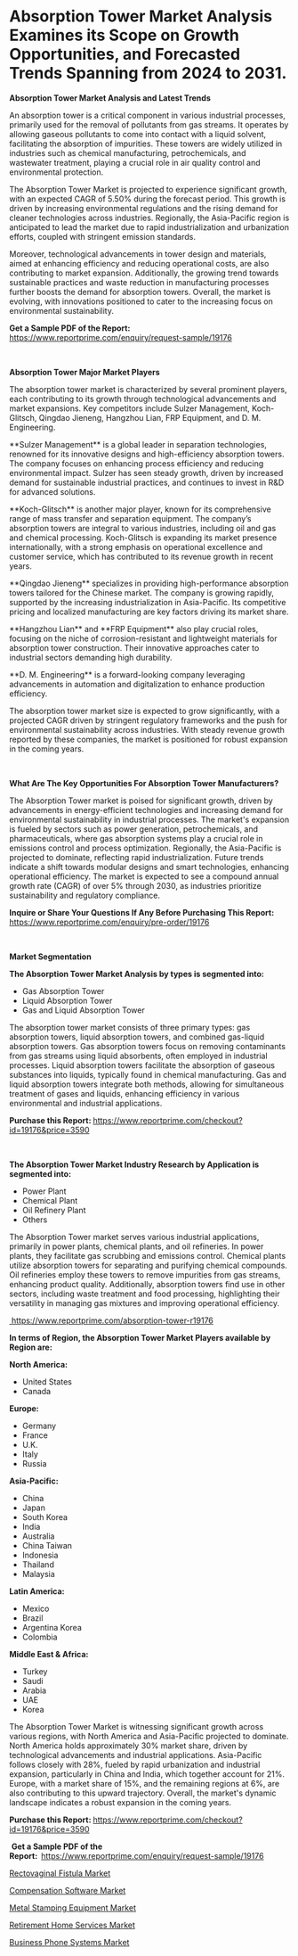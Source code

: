 <p><h1>Absorption Tower Market Analysis Examines its Scope on Growth Opportunities, and Forecasted Trends Spanning from 2024 to 2031.</h1></p><p><strong>Absorption Tower Market Analysis and Latest Trends</strong></p>
<p><p>An absorption tower is a critical component in various industrial processes, primarily used for the removal of pollutants from gas streams. It operates by allowing gaseous pollutants to come into contact with a liquid solvent, facilitating the absorption of impurities. These towers are widely utilized in industries such as chemical manufacturing, petrochemicals, and wastewater treatment, playing a crucial role in air quality control and environmental protection.</p><p>The Absorption Tower Market is projected to experience significant growth, with an expected CAGR of 5.50% during the forecast period. This growth is driven by increasing environmental regulations and the rising demand for cleaner technologies across industries. Regionally, the Asia-Pacific region is anticipated to lead the market due to rapid industrialization and urbanization efforts, coupled with stringent emission standards. </p><p>Moreover, technological advancements in tower design and materials, aimed at enhancing efficiency and reducing operational costs, are also contributing to market expansion. Additionally, the growing trend towards sustainable practices and waste reduction in manufacturing processes further boosts the demand for absorption towers. Overall, the market is evolving, with innovations positioned to cater to the increasing focus on environmental sustainability.</p></p>
<p><strong>Get a Sample PDF of the Report:&nbsp;</strong> <a href="https://www.reportprime.com/enquiry/request-sample/19176?utm_campaign=32&utm_medium=2&utm_source=Github&utm_content=ia&utm_term=22112024&utm_id=absorption-tower">https://www.reportprime.com/enquiry/request-sample/19176</a></p>
<p>&nbsp;</p>
<p><strong>Absorption Tower Major Market Players</strong></p>
<p><p>The absorption tower market is characterized by several prominent players, each contributing to its growth through technological advancements and market expansions. Key competitors include Sulzer Management, Koch-Glitsch, Qingdao Jieneng, Hangzhou Lian, FRP Equipment, and D. M. Engineering.</p><p>**Sulzer Management** is a global leader in separation technologies, renowned for its innovative designs and high-efficiency absorption towers. The company focuses on enhancing process efficiency and reducing environmental impact. Sulzer has seen steady growth, driven by increased demand for sustainable industrial practices, and continues to invest in R&D for advanced solutions.</p><p>**Koch-Glitsch** is another major player, known for its comprehensive range of mass transfer and separation equipment. The company’s absorption towers are integral to various industries, including oil and gas and chemical processing. Koch-Glitsch is expanding its market presence internationally, with a strong emphasis on operational excellence and customer service, which has contributed to its revenue growth in recent years.</p><p>**Qingdao Jieneng** specializes in providing high-performance absorption towers tailored for the Chinese market. The company is growing rapidly, supported by the increasing industrialization in Asia-Pacific. Its competitive pricing and localized manufacturing are key factors driving its market share.</p><p>**Hangzhou Lian** and **FRP Equipment** also play crucial roles, focusing on the niche of corrosion-resistant and lightweight materials for absorption tower construction. Their innovative approaches cater to industrial sectors demanding high durability.</p><p>**D. M. Engineering** is a forward-looking company leveraging advancements in automation and digitalization to enhance production efficiency. </p><p>The absorption tower market size is expected to grow significantly, with a projected CAGR driven by stringent regulatory frameworks and the push for environmental sustainability across industries. With steady revenue growth reported by these companies, the market is positioned for robust expansion in the coming years.</p></p>
<p>&nbsp;</p>
<p><strong>What Are The Key Opportunities For Absorption Tower Manufacturers?</strong></p>
<p><p>The Absorption Tower market is poised for significant growth, driven by advancements in energy-efficient technologies and increasing demand for environmental sustainability in industrial processes. The market's expansion is fueled by sectors such as power generation, petrochemicals, and pharmaceuticals, where gas absorption systems play a crucial role in emissions control and process optimization. Regionally, the Asia-Pacific is projected to dominate, reflecting rapid industrialization. Future trends indicate a shift towards modular designs and smart technologies, enhancing operational efficiency. The market is expected to see a compound annual growth rate (CAGR) of over 5% through 2030, as industries prioritize sustainability and regulatory compliance.</p></p>
<p><strong>Inquire or Share Your Questions If Any Before Purchasing This Report:</strong> <a href="https://www.reportprime.com/enquiry/pre-order/19176?utm_campaign=32&utm_medium=2&utm_source=Github&utm_content=ia&utm_term=22112024&utm_id=absorption-tower">https://www.reportprime.com/enquiry/pre-order/19176</a></p>
<p>&nbsp;</p>
<p><strong>Market Segmentation</strong></p>
<p><strong>The Absorption Tower Market Analysis by types is segmented into:</strong></p>
<p><ul><li>Gas Absorption Tower</li><li>Liquid Absorption Tower</li><li>Gas and Liquid Absorption Tower</li></ul></p>
<p><p>The absorption tower market consists of three primary types: gas absorption towers, liquid absorption towers, and combined gas-liquid absorption towers. Gas absorption towers focus on removing contaminants from gas streams using liquid absorbents, often employed in industrial processes. Liquid absorption towers facilitate the absorption of gaseous substances into liquids, typically found in chemical manufacturing. Gas and liquid absorption towers integrate both methods, allowing for simultaneous treatment of gases and liquids, enhancing efficiency in various environmental and industrial applications.</p></p>
<p><strong>Purchase this Report:&nbsp;</strong><a href="https://www.reportprime.com/checkout?id=19176&price=3590&utm_campaign=32&utm_medium=2&utm_source=Github&utm_content=ia&utm_term=22112024&utm_id=absorption-tower">https://www.reportprime.com/checkout?id=19176&price=3590</a></p>
<p>&nbsp;</p>
<p><strong>The Absorption Tower Market Industry Research by Application is segmented into:</strong></p>
<p><ul><li>Power Plant</li><li>Chemical Plant</li><li>Oil Refinery Plant</li><li>Others</li></ul></p>
<p><p>The Absorption Tower market serves various industrial applications, primarily in power plants, chemical plants, and oil refineries. In power plants, they facilitate gas scrubbing and emissions control. Chemical plants utilize absorption towers for separating and purifying chemical compounds. Oil refineries employ these towers to remove impurities from gas streams, enhancing product quality. Additionally, absorption towers find use in other sectors, including waste treatment and food processing, highlighting their versatility in managing gas mixtures and improving operational efficiency.</p></p>
<p><a href="https://www.reportprime.com/absorption-tower-r19176?utm_campaign=32&utm_medium=2&utm_source=Github&utm_content=ia&utm_term=22112024&utm_id=absorption-tower">&nbsp;https://www.reportprime.com/absorption-tower-r19176</a></p>
<p><strong>In terms of Region, the Absorption Tower Market Players available by Region are:</strong></p>
<p>
    <p> <strong> North America: </strong>
        <ul>
            <li>United States</li>
            <li>Canada</li>
        </ul>
        </p> 
    <p> <strong> Europe: </strong>
        <ul>
            <li>Germany</li>
            <li>France</li>
            <li>U.K.</li>
            <li>Italy</li>
            <li>Russia</li>
        </ul>
        </p> 
    <p> <strong> Asia-Pacific: </strong>
        <ul>
            <li>China</li>
            <li>Japan</li>
            <li>South Korea</li>
            <li>India</li>
            <li>Australia</li>
            <li>China Taiwan</li>
            <li>Indonesia</li>
            <li>Thailand</li>
            <li>Malaysia</li>
        </ul>
        </p> 
    <p> <strong> Latin America: </strong>
        <ul>
            <li>Mexico</li>
            <li>Brazil</li>
            <li>Argentina Korea</li>
            <li>Colombia</li>
        </ul>
        </p> 
    <p> <strong> Middle East & Africa: </strong>
        <ul>
            <li>Turkey</li>
            <li>Saudi</li>
            <li>Arabia</li>
            <li>UAE</li>
            <li>Korea</li>
        </ul>
    </p>
    </p>
<p><p>The Absorption Tower Market is witnessing significant growth across various regions, with North America and Asia-Pacific projected to dominate. North America holds approximately 30% market share, driven by technological advancements and industrial applications. Asia-Pacific follows closely with 28%, fueled by rapid urbanization and industrial expansion, particularly in China and India, which together account for 21%. Europe, with a market share of 15%, and the remaining regions at 6%, are also contributing to this upward trajectory. Overall, the market's dynamic landscape indicates a robust expansion in the coming years.</p></p>
<p><strong>Purchase this Report: </strong><a href="https://www.reportprime.com/checkout?id=19176&price=3590&utm_campaign=32&utm_medium=2&utm_source=Github&utm_content=ia&utm_term=22112024&utm_id=absorption-tower">https://www.reportprime.com/checkout?id=19176&price=3590</a></p>
<p>&nbsp;<strong>Get a Sample PDF of the Report:&nbsp;&nbsp;</strong><a href="https://www.reportprime.com/enquiry/request-sample/19176?utm_campaign=32&utm_medium=2&utm_source=Github&utm_content=ia&utm_term=22112024&utm_id=absorption-tower">https://www.reportprime.com/enquiry/request-sample/19176</a></p>
<p><strong></strong></p>
<p><p><a href="https://www.linkedin.com/pulse/in-depth-investigation-rectovaginal-fistula-market-projected-x0ane?utm_campaign=32&utm_medium=2&utm_source=Github&utm_content=ia&utm_term=22112024&utm_id=absorption-tower">Rectovaginal Fistula Market</a></p><p><a href="https://issuu.com/reportprime-2/docs/compensation-software-market-size-2_ba83ef9ec89313?utm_campaign=32&utm_medium=2&utm_source=Github&utm_content=ia&utm_term=22112024&utm_id=absorption-tower">Compensation Software Market</a></p><p><a href="https://github.com/gerdabatiskzv9/Market-Research-Report-List-1/blob/main/metal-stamping-equipment-market.md?utm_campaign=32&utm_medium=2&utm_source=Github&utm_content=ia&utm_term=22112024&utm_id=absorption-tower">Metal Stamping Equipment Market</a></p><p><a href="https://www.linkedin.com/pulse/retirement-home-services-market-size-set-grow-rapidly-budle?utm_campaign=32&utm_medium=2&utm_source=Github&utm_content=ia&utm_term=22112024&utm_id=absorption-tower">Retirement Home Services Market</a></p><p><a href="https://issuu.com/reportprime-2/docs/business-phone-systems-market-size-_587043ea12a987?utm_campaign=32&utm_medium=2&utm_source=Github&utm_content=ia&utm_term=22112024&utm_id=absorption-tower">Business Phone Systems Market</a></p></p>